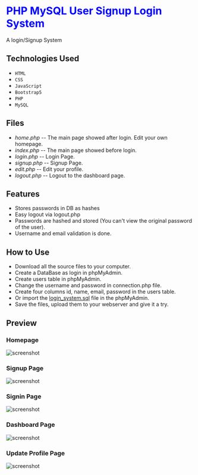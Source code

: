 
<h1 style="color:blue;">PHP MySQL User Signup Login System</h1>

A login/Signup System 

## Technologies Used
- `HTML`
- `CSS`
- `JavaScript`
- `Bootstrap5`
- `PHP`
- `MySQL`



## Files
- *home.php* -- The main page showed after login. Edit your own homepage.
- *index.php* -- The main page showed before login.
- *login.php* -- Login Page.
- *signup.php* -- Signup Page.
- *edit.php* -- Edit your profile.
- *logout.php* -- Logout to the dashboard page.

## Features

* Stores passwords in DB as hashes
* Easy logout via logout.php
* Passwords are hashed and stored (You can't view the original password of the user).
* Username and email validation is done.

## How to Use

- Download all the source files to your computer.
- Create a DataBase as login in phpMyAdmin.
- Create users table in phpMyAdmin.
- Change the username and password in connection.php file.
- Create four columns id, name, email, password in the users table.
- Or import the [login_system.sql](loginsystem.sql) file in the phpMyAdmin.
- Save the files, upload them to your webserver and give it a try.

## Preview

### Homepage
![screenshot](readme/index.jpg)

### Signup Page
![screenshot](readme/signup.jpg)

### Signin Page
![screenshot](readme/login.jpg)

### Dashboard Page
![screenshot](readme/dashboard.jpg)

### Update Profile Page
![screenshot](readme/update.jpg)

